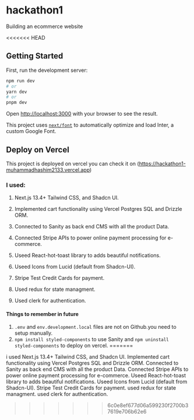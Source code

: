 # hackathon1

Building an ecommerce website

<<<<<<< HEAD
## Getting Started

First, run the development server:

```bash
npm run dev
# or
yarn dev
# or
pnpm dev
```

Open [http://localhost:3000](http://localhost:3000) with your browser to see the result.

This project uses [`next/font`](https://nextjs.org/docs/basic-features/font-optimization) to automatically optimize and load Inter, a custom Google Font.

## Deploy on Vercel

This project is deployed on vercel you can check it on (https://hackathon1-muhammadhashim2133.vercel.app)

### I used:

1. Next.js 13.4+ Tailwind CSS, and Shadcn UI.
2. Implemented cart functionality using Vercel Postgres SQL and Drizzle ORM.

3. Connected to Sanity as back end CMS with all the product Data.

4. Connected Stripe APIs to power online payment processing for e-commerce.

5. Useed React-hot-toast library to adds beautiful notifications.

6. Useed Icons from Lucid (default from Shadcn-UI).
7. Stripe Test Credit Cards for payment.
8. Used redux for state managment.
9. Used clerk for authentication.

#### Things to remember in future

1. `.env` and `env.development.local` files are not on Github.you need to setup manually.
2. `npm install styled-components` to use Sanity and `npm uninstall styled-components` to deploy on vercel.
=======

i used
Next.js 13.4+ Tailwind CSS, and Shadcn UI.
Implemented cart functionality using Vercel Postgres SQL and Drizzle ORM.
Connected to Sanity as back end CMS with all the product Data.
Connected Stripe APIs to power online payment processing for e-commerce.
Useed React-hot-toast library to adds beautiful notifications.
Useed Icons from Lucid (default from Shadcn-UI).
Stripe Test Credit Cards for payment.
used redux for state managment.
used clerk for authentication.
>>>>>>> 6c0e8ef677d06a599230f2700b37619e706b62e6
